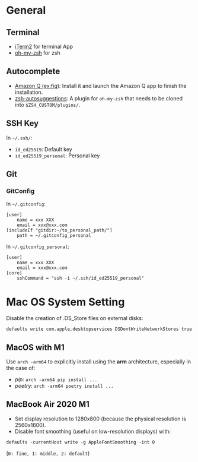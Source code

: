 # General

## Terminal

- [iTerm2](https://iterm2.com/) for terminal App
- [oh-my-zsh](https://ohmyz.sh/) for zsh

## Autocomplete

- [Amazon Q (ex:fig)](https://github.com/withfig/autocomplete): Install it and launch the Amazon Q app to finish the installation.
- [zsh-autosuggestions](https://github.com/zsh-users/zsh-autosuggestions): A plugin for `oh-my-zsh` that needs to be cloned into `$ZSH_CUSTOM/plugins/`.

## SSH Key

In `~/.ssh/`:

- `id_ed25519`: Default key
- `id_ed25519_personal`: Personal key

## Git

### GitConfig

In `~/.gitconfig`:
```
[user]
    name = xxx XXX
    email = xxx@xxx.com
[includeIf "gitdir:~/to_personal_path/"]
    path = ~/.gitconfig_personal
```

In `~/.gitconfig_personal`:
```
[user]
    name = xxx XXX
    email = xxx@xxx.com
[core]
    sshCommand = "ssh -i ~/.ssh/id_ed25519_personal"
```

# Mac OS System Setting

Disable the creation of .DS_Store files on external disks:
```
defaults write com.apple.desktopservices DSDontWriteNetworkStores true
```

## MacOS with M1

Use `arch -arm64` to explicitly install using the __arm__ architecture, especially in the case of:

- _pip_: `arch -arm64 pip install ...`
- _poetry_: `arch -arm64 poetry install ...`

## MacBook Air 2020 M1

- Set display resolution to 1280x800 (because the physical resolution is 2560x1600).
- Disable font smoothing (useful on low-resolution displays) with:
```
defaults -currentHost write -g AppleFontSmoothing -int 0
```
(`0: fine, 1: middle, 2: default`)

